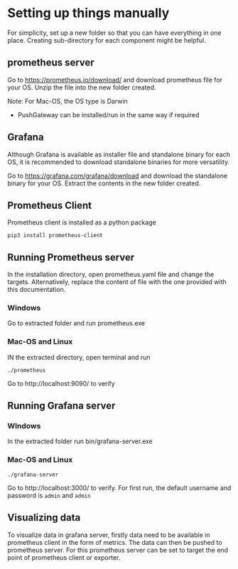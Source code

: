 # Setting up things manually

For simplicity, set up a new folder so that you can have everything in one place. Creating sub-directory for each component might be helpful.

## prometheus server

Go to https://prometheus.io/download/ and download prometheus file for your OS.
Unzip the file into the new folder created.

Note: For Mac-OS, the OS type is Darwin

* PushGateway can be installed/run in the same way if required

## Grafana
Although Grafana is available as installer file and standalone binary for each OS, it is recommended to download standalone binaries for more versatility.

Go to https://grafana.com/grafana/download and download the standalone binary for your OS. Extract the contents in the new folder created.


## Prometheus Client
Prometheus client is installed as a python package
```shell
pip3 install prometheus-client
```

## Running Prometheus server
In the installation directory, open prometheus.yaml file and change the targets.
Alternatively, replace the content of file with the one provided with this documentation.
### Windows
Go to extracted folder and run prometheus.exe

### Mac-OS and Linux
IN the extracted directory, open terminal and run
```shell
./prometheus
```

Go to http://localhost:9090/ to verify

## Running Grafana server
### WIndows
In the extracted folder run bin/grafana-server.exe

### Mac-OS and Linux
```shell
./grafana-server
```

Go to http://localhost:3000/ to verify. For first run, the default username and password is `admin` and `admin`

## Visualizing data
To visualize data in grafana server, firstly data need to be available in prometheus client in the form of metrics. The data can then be pushed to prometheus server. For this prometheus server can be set to target the end point of prometheus client or exporter. 

